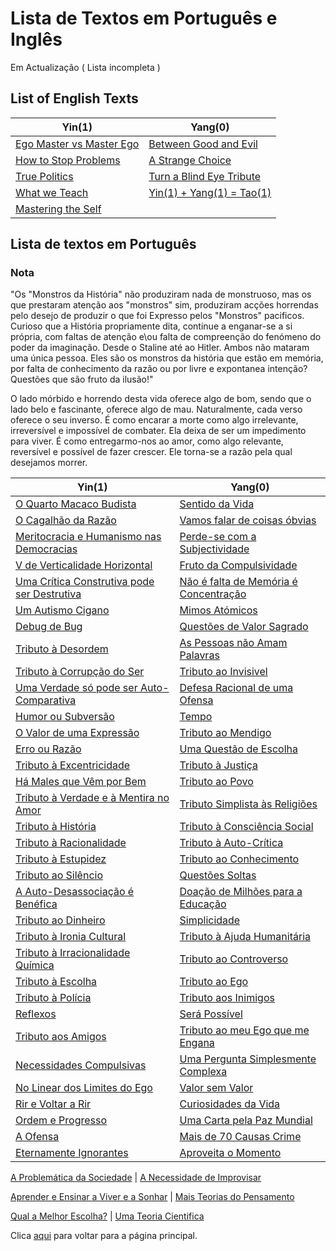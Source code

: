 # Lista de Textos em Português e Inglês

Em Actualização ( Lista incompleta )

## List of English Texts

Yin(1) | Yang(0)
--- | ---
[Ego Master vs Master Ego](./en/EgoMasters.md) | [Between Good and Evil](./en/Between_Good_Evil.md)
[How to Stop Problems](./en/Stop_Problems.md) | [A Strange Choice](./en/Strange_Choice.md)
[True Politics](./en/True_Politics.md) | [Turn a Blind Eye Tribute](./en/Turn_Eyes_Blind.md)
[What we Teach](./en/What_We_Teadch.md) | [Yin(1) + Yang(1) = Tao(1)](./en/Yin_Yang_Tao.md)
[Mastering the Self](./en/Mastering_the_Self.md) | 

## Lista de textos em Português
### Nota 
"Os "Monstros da História" não produziram nada de monstruoso, mas os que prestaram atenção aos "monstros" sim, produziram acções horrendas pelo desejo de produzir o que foi Expresso pelos "Monstros" pacificos. Curioso que a História propriamente dita, continue a enganar-se a si própria, com faltas de atenção e\ou falta de compreenção do fenómeno do poder da imaginação. Desde o Staline até ao Hitler. Ambos não mataram uma única pessoa. Eles são os monstros da história que estão em memória, por falta de conhecimento da razão ou por livre e expontanea intenção? Questões que são fruto da ilusão!"


O lado mórbido e horrendo desta vida oferece algo de bom, sendo que o lado belo e fascinante, oferece algo de mau. Naturalmente, cada verso oferece o seu inverso. É como encarar a morte  como algo irrelevante, irreversível e impossível de combater. Ela deixa de ser um impedimento para viver. É como entregarmo-nos ao amor, como algo relevante, reversível e possível de fazer crescer. Ele torna-se a razão pela qual desejamos morrer.


Yin(1) | Yang(0)
--- | ---
[O Quarto Macaco Budista](./pt/O_4_Macaco_Budista.md) | [Sentido da Vida](./pt/Sentido_da_Vida.md)
[O Cagalhão da Razão](./pt/O_Cagalhão_Da_Razão.md) |  [Vamos falar de coisas óbvias](./pt/Vamos_falar_de_coisas_obvias.md)
[Meritocracia e Humanismo nas Democracias](./pt/Meritocracia_e_Humanismo_na_Democracia.md) |  [Perde-se com a Subjectividade](./pt/Perde-se_com_a_subjectividade.md)
[V de Verticalidade Horizontal](./pt/V_de_verticalidade_horizontal.md) |  [Fruto da Compulsividade](./pt/Fruto_da_Compulsividade.md)
[Uma Crítica Construtiva pode ser Destrutiva](./pt/Critica_construtiva_destrutiva.md) |  [Não é falta de Memória é Concentração](./pt/Falta_de_Memoria.md)
[Um Autismo Cigano](./pt/Autismo_Cigano.md) |  [Mimos Atómicos](./pt/Mimos_Atomicos.md)
[Debug de Bug](./pt/Debug_the_Bug.md) | [Questões de Valor Sagrado](./pt/Questoes_de_valor_sagrado.md)
[Tributo à Desordem](./pt/Tributo_a_Desordem.md) | [As Pessoas não Amam Palavras](./pt/Pessoas_nao_amam_palavras.md)
[Tributo à Corrupção do Ser](./pt/Corrupcao_do_ser.md) | [Tributo ao Invisivel](./pt/Tributo_ao_Invisivel.md)
[Uma Verdade só pode ser Auto-Comparativa](./pt/Verdade_auto_comparativa.md) | [Defesa Racional de uma Ofensa](./pt/Defesa_Racional_Ofensa.md)
[Humor ou Subversão](./pt/Humor_Subversao.md) | [Tempo](./pt/Tempo.md)
[O Valor de uma Expressão](./pt/Valor_Expressao.md) |  [Tributo ao Mendigo](./pt/Mendigar.md)
[Erro ou Razão](./pt/Erro_ou_Razao.md) |  [Uma Questão de Escolha](./pt/Questao_de_Escolha.md)
[Tributo à Excentricidade](./pt/Excentricidade.md) |  [Tributo à Justiça](./pt/Justica.md)
[Há Males que Vêm por Bem](./pt/Males_Bem.md) |  [Tributo ao Povo](./pt/Povo.md)
[Tributo à Verdade e à Mentira no Amor](./pt/Verdade_Mentira_Amor.md) | [Tributo Simplista às Religiões](./pt/Religiao.md)
[Tributo à História](./pt/Historia.md) |  [Tributo à Consciência Social](./pt/Consciencia_Social.md)
[Tributo à Racionalidade](./pt/Racionalidade.md) |  [Tributo à Auto-Crítica](./pt/Auto_Critica.md)
[Tributo à Estupidez](./pt/Estupidez.md) |  [Tributo ao Conhecimento](./pt/Conhecimento.md)
[Tributo ao Silêncio](./pt/Silencio.md) | [Questões Soltas](./pt/Questoes_Soltas.md)
[A Auto-Desassociação é Benéfica](./pt/Desassocia.md) |  [Doação de Milhões para a Educação](./pt/Milhoes_Educa.md)
[Tributo ao Dinheiro](./pt/Dinheiro.md) |  [Simplicidade](./pt/Simplicidade.md)
[Tributo à Ironia Cultural](./pt/Ironia_Cultural.md) |  [Tributo à Ajuda Humanitária](./pt/Ajuda_Humanitaria.md)
[Tributo à Irracionalidade Química](./pt/Irracionalidade_Quimica.md) |  [Tributo ao Controverso](./pt/Controverso.md)
[Tributo à Escolha](./pt/Escolha.md) |  [Tributo ao Ego](./pt/Ego.md)
[Tributo à Polícia](./pt/Policia.md) |  [Tributo aos Inimigos](./pt/Inimigos.md)
[Reflexos](./pt/Reflexos.md) |  [Será Possível](./pt/Possivel.md)
[Tributo aos Amigos](./pt/Amigos.md) | [Tributo ao meu Ego que me Engana](./pt/Engana_Ego.md)
[Necessidades Compulsivas](./pt/Necessidades.md) | [Uma Pergunta Simplesmente Complexa](./pt/Pergunta_Complexa.md)
[No Linear dos Limites do Ego](./pt/Limites_Ego.md) | [Valor sem Valor](./pt/Valor_sem_Valor.md)
[Rir e Voltar a Rir](./pt/Rir.md) | [Curiosidades da Vida](./pt/Curiosidade_Vida.md)
[Ordem e Progresso](./pt/Ordem_Progresso.md) | [Uma Carta pela Paz Mundial](./pt/Carta_Paz_Mundial.md)
[A Ofensa](./pt/A_Ofensa.md) | [Mais de 70 Causas Crime](./pt/70_Causas_Crime.md)
[Eternamente Ignorantes](./pt/Eternamente_Ignorantes.md)  | [Aproveita o Momento](./pt/Aproveita_o_Momento.md) 

[A Problemática da Sociedade](./pt/A_Problematica_da_Sociedade.md) | [A Necessidade de 
Improvisar](./pt/A_necessidade_de_Improvisar)

[Aprender e Ensinar a Viver e a Sonhar](./pt/Aprender_Ensinar_Viver_Sonhar.md) | [Mais Teorias do
Pensamento](./pt/Mais_teorias_do_pensamento.md) 

[Qual a Melhor Escolha?](./pt/Qual_a_Melhor_Escolha.md) | [Uma Teoria Cientifica](./pt/Uma_Teoria_Cientifica.md) 

Clica [aqui](../README.md) para voltar para a página principal.
